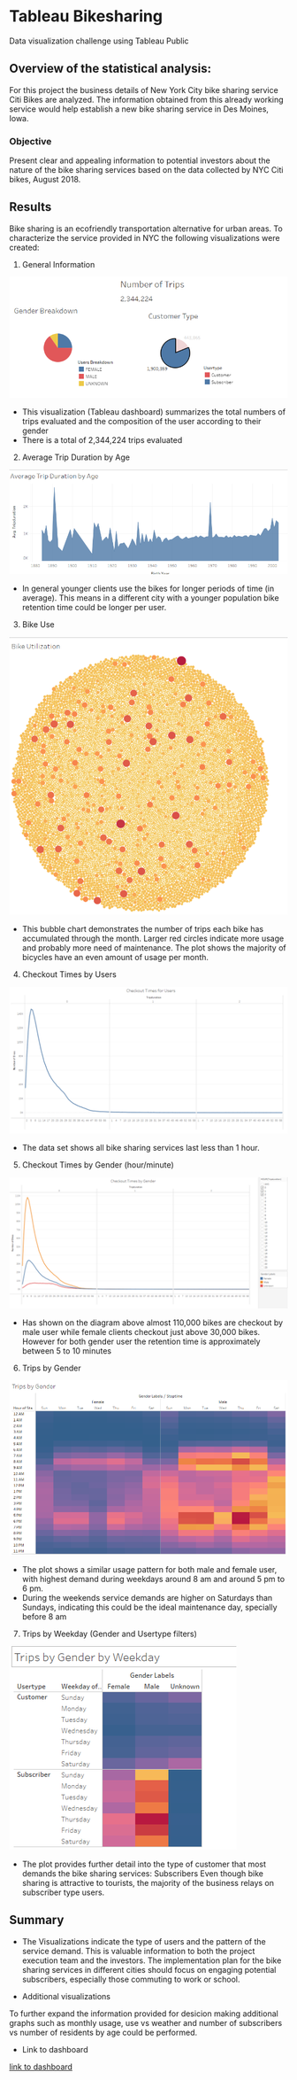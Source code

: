 # Tableau Bikesharing
Data visualization challenge using Tableau Public
## Overview of the statistical analysis:
For this project the business details of New York City bike sharing service Citi Bikes are analyzed. The information obtained from this already working service would help establish a new bike sharing service in  Des Moines, Iowa.

### Objective
Present clear and appealing information to potential investors about the nature of the bike sharing services based on the data collected by NYC Citi bikes, August 2018.

## Results

Bike sharing is an ecofriendly transportation alternative for urban areas. To characterize the service provided in NYC the following visualizations were created:

1. General Information

![dashboard](https://github.com/Li11iana/Tableau_Bikesharing/blob/main/resources/general_info.png)

* This visualization (Tableau dashboard) summarizes the total numbers of trips evaluated and the composition of the user according to their gender
* There is a total of 2,344,224 trips evaluated

2. Average Trip Duration by Age

![age](https://github.com/Li11iana/Tableau_Bikesharing/blob/main/resources/trip_age.png)

* In general younger clients use the bikes for longer periods of time (in average). 
This means in a different city with a younger population bike retention time could be longer per user.

3. Bike Use

![bike_use.png](https://github.com/Li11iana/Tableau_Bikesharing/blob/main/resources/bike_use.png)

* This bubble chart demonstrates the number of trips each bike has accumulated through the month.
Larger red circles indicate more usage and probably more need of maintenance.
The plot shows the majority of bicycles have an even amount of usage per month.


4. Checkout Times by Users

![checkout_times_for_users](https://github.com/Li11iana/Tableau_Bikesharing/blob/main/resources/checkout_times_for_users.png)

* The data set shows all bike sharing services last less than 1 hour.

5. Checkout Times by Gender (hour/minute)

![checkout_times_by_gender](https://github.com/Li11iana/Tableau_Bikesharing/blob/main/resources/checkout_times_by_gender.png)

* Has shown on the diagram above almost 110,000 bikes are checkout by male user while female clients checkout just above 30,000 bikes.
However for both gender user the retention time is approximately between 5 to 10 minutes

6. Trips by Gender

![trips_by_gender](https://github.com/Li11iana/Tableau_Bikesharing/blob/main/resources/trips_by_gender.png)

* The plot shows a similar usage pattern for both male and female user, with highest demand during weekdays around 8 am and around 5 pm to  6 pm.
* During the weekends service demands are higher on Saturdays than Sundays, indicating this could be the ideal maintenance day, specially before 8 am

7. Trips by Weekday (Gender and Usertype filters)

![trips_by_gender_by_weekday.png](https://github.com/Li11iana/Tableau_Bikesharing/blob/main/resources/trips_by_gender_by_weekday.png)

* The plot provides further detail into the type of customer that most demands the bike sharing services: Subscribers
Even though bike sharing is attractive to tourists, the majority of the business relays on subscriber type users.



## Summary

* The Visualizations indicate the type of users and the pattern of the service demand. This is valuable information to both the project execution team and the investors.
The implementation plan for the bike sharing services in different cities should focus on engaging potential subscribers, especially those commuting to work or school.

* Additional visualizations

To further expand the information provided for desicion making additional graphs such as monthly usage, use vs weather and number of subscribers vs number of residents by age could be performed.

* Link to dashboard

[link to dashboard](https://public.tableau.com/app/profile/lilliana.violeta.azofeifa.rodriguez/viz/Modulework_16771684293250/NYCStory?publish=yes)
